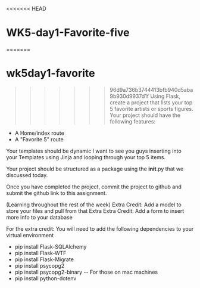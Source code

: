 <<<<<<< HEAD
# WK5-day1-Favorite-five
=======
# wk5day1-favorite
>>>>>>> 96d9a736b3744413bfb940d5aba9b930d9937d1f
Using Flask, create a project that lists your top 5 favorite artists or sports figures. Your project should have the following features:

- A Home/index route
- A "Favorite 5" route


Your templates should be dynamic I want to see you guys inserting into your Templates using Jinja and looping through your top 5 items.



Your project should be structured as a package using the __init__.py that we discussed today.

Once you have completed the project, commit the project to github and submit the github link to this assignment.

(Learning throughout the rest of the week)
Extra Credit: Add a model to store your files and pull from that
Extra Extra Credit: Add a form to insert more info to your database

For the extra credit:
You will need to add the following dependencies to your virtual environment
- pip install Flask-SQLAlchemy
- pip install Flask-WTF
- pip install Flask-Migrate
- pip install psycopg2
- pip install psycopg2-binary -- For those on mac machines
- pip install python-dotenv
